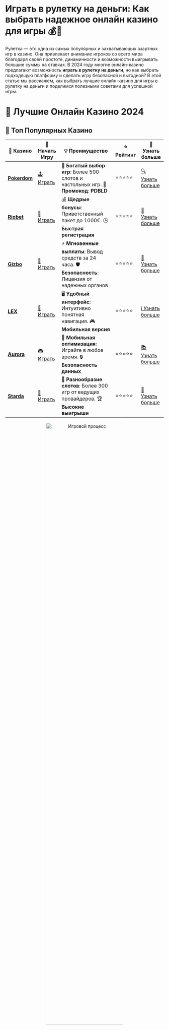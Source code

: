 # **Играть в рулетку на деньги: Как выбрать надежное онлайн казино для игры 💰🎡**

Рулетка — это одна из самых популярных и захватывающих азартных игр в казино. Она привлекает внимание игроков со всего мира благодаря своей простоте, динамичности и возможности выигрывать большие суммы на ставках. В 2024 году многие онлайн-казино предлагают возможность **играть в рулетку на деньги**, но как выбрать подходящую платформу и сделать игру безопасной и выгодной? В этой статье мы расскажем, как выбрать лучшие онлайн-казино для игры в рулетку на деньги и поделимся полезными советами для успешной игры. 

# 🎰 Лучшие Онлайн Казино 2024

## 🌟 Топ Популярных Казино

| 🎲 **Казино** | 🔗 **Начать Игру** | 💡 **Преимущество** | ⭐ **Рейтинг** | 🔗 **Узнать больше** |
|--------------|---------------------|---------------------|----------------|----------------------|
| [**Pokerdom**](https://brandplay.link/4k77v2yx) | [🕹️ Играть](https://brandplay.link/4k77v2yx) | 🎉 **Богатый выбор игр**: Более 500 слотов и настольных игр. 🎁 **Промокод**: **PDBLD** | ⭐⭐⭐⭐⭐ | [🔍 Узнать больше](https://brandplay.link/4k77v2yx) |
| [**Riobet**](https://brandplay.link/7xBLTPyj) | [🎰 Играть](https://brandplay.link/7xBLTPyj) | 💰 **Щедрые бонусы**: Приветственный пакет до 1000€. 🕒 **Быстрая регистрация** | ⭐⭐⭐⭐⭐ | [📖 Узнать больше](https://brandplay.link/7xBLTPyj) |
| [**Gizbo**](https://brandplay.link/bprXw4YV) | [🎲 Играть](https://brandplay.link/bprXw4YV) | ⚡ **Мгновенные выплаты**: Вывод средств за 24 часа. 🛡️ **Безопасность**: Лицензия от надежных органов | ⭐⭐⭐⭐⭐ | [📝 Узнать больше](https://brandplay.link/bprXw4YV) |
| [**LEX**](https://brandplay.link/zW4hdDFV) | [🤑 Играть](https://brandplay.link/zW4hdDFV) | 🖥️ **Удобный интерфейс**: Интуитивно понятная навигация. 🎮 **Мобильная версия** | ⭐⭐⭐⭐⭐ | [ℹ️ Узнать больше](https://brandplay.link/zW4hdDFV) |
| [**Aurora**](https://10trafic-stat2.com/click/668546556bcc6313411604bd/6766/13032/subaccount) | [🎮 Играть](https://10trafic-stat2.com/click/668546556bcc6313411604bd/6766/13032/subaccount) | 📱 **Мобильная оптимизация**: Играйте в любое время. 🔒 **Безопасность данных** | ⭐⭐⭐⭐⭐ | [📚 Узнать больше](https://10trafic-stat2.com/click/668546556bcc6313411604bd/6766/13032/subaccount) |
| [**Starda**](https://brandplay.link/fB7xwRFL) | [🎯 Играть](https://brandplay.link/fB7xwRFL) | 🎰 **Разнообразие слотов**: Более 300 игр от ведущих провайдеров. 🏆 **Высокие выигрыши** | ⭐⭐⭐⭐⭐ | [🔎 Узнать больше](https://brandplay.link/fB7xwRFL) |

<div align="center">
    <img src="https://i.pinimg.com/originals/87/9e/b9/879eb9354dd0699582408b68f2e253b2.gif" alt="Игровой процесс" width="70%">
</div>

## 💎 Лучшие Бонусы и Акции

| 🎲 **Казино** | 🔗 **Начать Игру** | 💡 **Преимущество** | ⭐ **Рейтинг** | 🔗 **Узнать больше** |
|--------------|---------------------|---------------------|----------------|----------------------|
| [**Kometa**](https://brandplay.link/8ZymQJV8) | [🎰 Играть](https://brandplay.link/8ZymQJV8) | 🎁 **Эксклюзивные бонусы**: Регулярные акции и промо. 🔄 **Программы лояльности** | ⭐⭐⭐⭐☆ | [🔍 Узнать больше](https://brandplay.link/8ZymQJV8) |
| [**R7**](https://brandplay.link/bMd3Yjsw) | [🕹️ Играть](https://brandplay.link/bMd3Yjsw) | 🕒 **Круглосуточная поддержка**: Всегда на связи. 💸 **Высокие лимиты** | ⭐⭐⭐⭐☆ | [📖 Узнать больше](https://brandplay.link/bMd3Yjsw) |
| [**7K**](https://brandplay.link/BvQyFShp) | [🎲 Играть](https://brandplay.link/BvQyFShp) | 🌟 **Эксклюзивные бонусы**: Только для VIP игроков. 🎉 **Сезонные акции** | ⭐⭐⭐⭐☆ | [📝 Узнать больше](https://brandplay.link/BvQyFShp) |
| [**Kent**](https://brandplay.link/Fv2WP3js) | [🤑 Играть](https://brandplay.link/Fv2WP3js) | 📈 **Высокий RTP**: Более 98%. 💼 **Профессиональная поддержка** | ⭐⭐⭐⭐☆ | [ℹ️ Узнать больше](https://brandplay.link/Fv2WP3js) |
| [**1Xslots**](https://brandplay.link/hSB1khtr) | [🎮 Играть](https://brandplay.link/hSB1khtr) | 🎉 **Множество акций**: Еженедельные бонусы и турниры. 🛡️ **Безопасность** | ⭐⭐⭐⭐☆ | [📚 Узнать больше](https://brandplay.link/hSB1khtr) |
| [**Gama**](https://brandplay.link/j6NMKsDz) | [🎯 Играть](https://brandplay.link/j6NMKsDz) | 🔍 **Интуитивный интерфейс**: Легкость использования. 🏅 **Престижные турниры** | ⭐⭐⭐⭐☆ | [🔎 Узнать больше](https://brandplay.link/j6NMKsDz) |

<div align="center">
    <img src="https://i.pinimg.com/originals/87/9e/b9/879eb9354dd0699582408b68f2e253b2.gif" alt="Игровой процесс" width="70%">
</div>

## 🚀 Быстрые Выигрыши и Поддержка

| 🎲 **Казино** | 🔗 **Начать Игру** | 💡 **Преимущество** | ⭐ **Рейтинг** | 🔗 **Узнать больше** |
|--------------|---------------------|---------------------|----------------|----------------------|
| [**Onion**](https://brandplay.link/zBGRVpQ9) | [🎰 Играть](https://brandplay.link/zBGRVpQ9) | 🤑 **Низкие ставки**: Идеально для начинающих. 🔄 **Быстрые выводы** | ⭐⭐⭐⭐☆ | [🔍 Узнать больше](https://brandplay.link/zBGRVpQ9) |
| [**Чемпион**](https://temon-gter.cfd/go/lRq?p80412p304504pcc44t17455) | [🕹️ Играть](https://temon-gter.cfd/go/lRq?p80412p304504pcc44t17455) | 🏅 **Лояльная программа**: Награды за активность. 🎁 **Ежемесячные бонусы** | ⭐⭐⭐⭐☆ | [📖 Узнать больше](https://temon-gter.cfd/go/lRq?p80412p304504pcc44t17455) |
| [**Vavada**](https://vavadapartner.pro/?promo=ea5c9275-6854-4505-94fc-95ab18221945-linkb2) | [🎲 Играть](https://vavadapartner.pro/?promo=ea5c9275-6854-4505-94fc-95ab18221945-linkb2) | 🚀 **Быстрая регистрация**: Начните играть мгновенно. 🔐 **Безопасные транзакции** | ⭐⭐⭐⭐☆ | [📝 Узнать больше](https://vavadapartner.pro/?promo=ea5c9275-6854-4505-94fc-95ab18221945-linkb2) |
| [**Friends**](https://gofriends.kim/linkb2) | [🤑 Играть](https://gofriends.kim/linkb2) | 🤝 **Социальные игры**: Играйте с друзьями. 🌐 **Мультиплатформенность** | ⭐⭐⭐⭐☆ | [ℹ️ Узнать больше](https://gofriends.kim/linkb2) |
| [**1WIN**](https://brandplay.link/smXVpBbG) | [🎮 Играть](https://brandplay.link/smXVpBbG) | 🏆 **Спортивные ставки**: Широкий выбор видов спорта. 💵 **Высокие коэффициенты** | ⭐⭐⭐⭐☆ | [📚 Узнать больше](https://brandplay.link/smXVpBbG) |
| [**Drip**](https://drp-ircp01.com/c07e6a3db) | [🎯 Играть](https://drp-ircp01.com/c07e6a3db) | 🌐 **Инновационные игры**: Новейшие игровые технологии. 🛡️ **Высокая безопасность** | ⭐⭐⭐⭐☆ | [🔎 Узнать больше](https://drp-ircp01.com/c07e6a3db) |
| [**JoyCasino**](https://rpc30.call2me.pro/?/ru/registration?apkpop=0&partner=p24970p3291217pc98f) | [🎰 Играть](https://rpc30.call2me.pro/?/ru/registration?apkpop=0&partner=p24970p3291217pc98f) | 🎁 **Приятные бонусы**: Ежедневные акции и подарки. 🕹️ **Разнообразие игр** | ⭐⭐⭐⭐☆ | [🔍 Узнать больше](https://rpc30.call2me.pro/?/ru/registration?apkpop=0&partner=p24970p3291217pc98f) |

<div align="center">
    <img src="https://i.pinimg.com/originals/87/9e/b9/879eb9354dd0699582408b68f2e253b2.gif" alt="Игровой процесс" width="70%">
</div>
---

✨ **Выбирайте лучшее казино для себя и наслаждайтесь игрой! Удачи!** ✨
![Рулетка на деньги](https://i.pinimg.com/originals/a9/29/6e/a9296ea1cf6a7c20a985e593451f0323.png)

## Как играть в рулетку на деньги: основные правила и советы 🎲

Прежде чем начать игру в рулетку на реальные деньги, важно познакомиться с основами этой азартной игры. Рулетка имеет несколько разновидностей, включая **европейскую**, **американскую** и **французскую** рулетку. Каждая из них имеет свои особенности, но общие принципы остаются одинаковыми.

### 1. **Знание правил игры** 📖

Чтобы успешно играть в рулетку на деньги, важно понимать, как функционирует колесо и как делаются ставки. В рулетке есть несколько типов ставок:
- **Простые ставки** (на красное/черное, четное/нечетное).
- **Комплексные ставки** (на конкретные числа или группы чисел).
- **Ставки на улицу, колонку и десятки**.

Выплаты зависят от типа ставки. Например, ставки на одиночные числа имеют более высокие выплаты, но и риск больше.

### 2. **Выбор казино с лучшими условиями** 🏅

Выбирая онлайн-казино для игры в рулетку на деньги, важно обратить внимание на несколько факторов:
- **Лицензия**: Убедитесь, что казино имеет действующую лицензию от авторитетного регулирующего органа, например, **Malta Gaming Authority** или **UK Gambling Commission**.
- **Программное обеспечение**: Лучше выбирать казино, которые работают с ведущими провайдерами, такими как **Evolution Gaming**, **NetEnt**, **Pragmatic Play**.
- **Доступность разных видов рулетки**: Обратите внимание, чтобы казино предлагало различные виды рулетки, включая классическую, европейскую и франко-американскую.

### 3. **Использование бонусов и акций** 🎁

Многие онлайн-казино предлагают бонусы для новых игроков или регулярные акции для лояльных пользователей. **Бездепозитные бонусы** или **бонусы на первый депозит** могут стать отличным стартом для игры в рулетку на деньги. Важно внимательно читать условия использования бонусов, чтобы избежать неприятных сюрпризов.

## Как выиграть в рулетку на деньги? 🤑

Несмотря на то, что рулетка — это в первую очередь игра на удачу, существуют некоторые стратегии, которые могут помочь увеличить шансы на успех.

### 1. **Система Мартингейла** 📊

Одна из самых известных стратегий для рулетки — **система Мартингейла**, где игрок удваивает ставку после каждого проигрыша. Это позволяет компенсировать потери, когда наконец-то наступает выигрыш. Однако важно помнить, что эта система не гарантирует успех и требует наличия большого бюджета.

### 2. **Система Фибоначчи** 🧮

В этой системе ставки увеличиваются в соответствии с последовательностью Фибоначчи. Эта стратегия более консервативна по сравнению с Мартингейлом, но также требует внимательности и расчетливости.

### 3. **Ставки на внешние рынки** 🏠

Для начинающих игроков рекомендуется делать ставки на **внешние рынки** (красное/черное, четное/нечетное), так как они имеют более высокие шансы на выигрыш. Конечно, выплаты здесь будут меньше, но риск также снижается.

### 4. **Бюджет и управление рисками** 💸

Самая важная часть игры на деньги — это управление бюджетом. Никогда не ставьте больше, чем готовы потерять, и установите лимит на проигрыш. Это поможет избежать крупных финансовых потерь и сохранить удовольствие от игры.

## Где играть в рулетку на деньги? 🏆

Для того чтобы выбрать лучшее онлайн-казино для игры в рулетку, важно обратить внимание на следующие критерии:

### 1. **Лицензированные и проверенные казино** ✅

Ищите платформы, которые имеют действующие лицензии и проходят регулярные проверки от независимых аудиторских организаций, таких как **eCOGRA**. Это обеспечит вам безопасность и уверенность в честности игры.

### 2. **Широкий выбор рулеток** 🎡

Убедитесь, что казино предлагает широкий выбор видов рулетки: европейская, американская, французская и другие популярные вариации.

### 3. **Отзывы игроков и рейтинги** 🌟

Читайте отзывы других игроков о казино, в котором собираетесь играть. Это поможет избежать проблем с выплатами и другими неприятностями.

### 4. **Качество службы поддержки** 💬

Хорошее казино всегда должно иметь надежную службу поддержки, которая готова помочь в случае возникновения вопросов или проблем с выплатами.

## Заключение: играем в рулетку на деньги с умом! 🎉

**Игра в рулетку на деньги** — это увлекательное занятие, которое может принести не только удовольствие, но и реальные выигрыши. Чтобы сделать вашу игру безопасной и прибыльной, выбирайте только лицензированные и проверенные онлайн-казино, используйте различные стратегии и не забывайте об управлении своим бюджетом. С учетом этих рекомендаций, вы сможете наслаждаться азартом игры, минимизируя риски и увеличивая шансы на успех.

Удачи вам за игровым столом и больших выигрышей! 🍀💰
